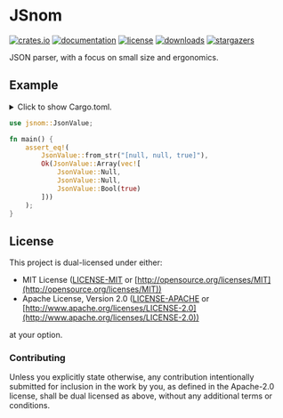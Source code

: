 # JSnom

[![crates.io](https://img.shields.io/crates/v/jsnom)](https://crates.io/crates/jsnom)
[![documentation](https://img.shields.io/docsrs/jsnom/latest)](https://docs.rs/jsnom/latest/jsnom/)
[![license](https://img.shields.io/crates/l/jsnom)](https://crates.io/crates/jsnom)
[![downloads](https://img.shields.io/crates/d/jsnom)](https://crates.io/crates/jsnom)
[![stargazers](https://img.shields.io/github/stars/Piturnah/jsnom?style=social)](https://github.com/Piturnah/jsnom/stargazers)

JSON parser, with a focus on small size and ergonomics.

## Example
<details>
<summary>
Click to show Cargo.toml.
</summary>

```toml
[dependencies]
jsnom = "1.0"
```

</details>

```rust
use jsnom::JsonValue;

fn main() {
    assert_eq!(
        JsonValue::from_str("[null, null, true]"),
        Ok(JsonValue::Array(vec![
            JsonValue::Null,
            JsonValue::Null,
            JsonValue::Bool(true)
        ]))
    );
}
```

## License

This project is dual-licensed under either:

- MIT License ([LICENSE-MIT](LICENSE-MIT) or [http://opensource.org/licenses/MIT](http://opensource.org/licenses/MIT))
- Apache License, Version 2.0 ([LICENSE-APACHE](LICENSE-APACHE) or [http://www.apache.org/licenses/LICENSE-2.0](http://www.apache.org/licenses/LICENSE-2.0))

at your option.

### Contributing

Unless you explicitly state otherwise, any contribution intentionally submitted for inclusion in the work by you, as defined in the Apache-2.0 license, shall be dual licensed as above, without any additional terms or conditions.
